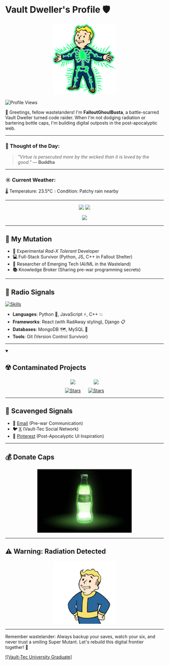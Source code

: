 # Vault Dweller's Profile 🛡️

<div align="center">
  <img src="https://raw.githubusercontent.com/FalloutGhoulBusta/FalloutGhoulBusta/main/gifs/garden-of-eden.gif" alt="Vault Boy" width="200" />
</div>

![Profile Views](https://komarev.com/ghpvc/?username=FalloutGhoulBusta&color=blue)

👋 Greetings, fellow wastelanders! I'm **FalloutGhoulBusta**, a battle-scarred Vault Dweller turned code raider. When I'm not dodging radiation or bartering bottle caps, I'm building digital outposts in the post-apocalyptic web.

---

### 🎯 Thought of the Day:


> _"Virtue is persecuted more by the wicked than it is loved by the good."_
— **Buddha**

---

### ☀️ Current Weather:

🌡️ Temperature: 23.5°C
💧 Condition: Patchy rain nearby


---

<div align="center">
  <p align="center">
    <img src="https://github-readme-stats.vercel.app/api?username=FalloutGhoulBusta&show_icons=true&hide_border=true&title_color=F7C600&icon_color=F7C600&text_color=C6C6C6&bg_color=1A1A1A" />
    <img src="https://github-readme-stats.vercel.app/api/top-langs/?username=FalloutGhoulBusta&text_color=C6C6C6&bg_color=1A1A1A&title_color=F7C600&icon_color=F7C600&langs_count=8" />
  </p>
  <img src="https://github-readme-activity-graph.vercel.app/graph/?username=FalloutGhoulBusta&bg_color=1A1A1A&color=F7C600&line=C6C6C6&point=C6C6C6" />
</div>

---

## 🧪 My Mutation

- **🧪** Experimental _Rad-X Tolerant_ Developer
- **💻** Full-Stack Survivor (Python, JS, C++ in Fallout Shelter)
- **🔬** Researcher of Emerging Tech (AI/ML in the Wasteland)
- **📚** Knowledge Broker (Sharing pre-war programming secrets)

---

## 🔧 Radio Signals

[![Skills](https://skillicons.dev/icons?i=python,js,cpp,react,django,mongodb,mysql,git)](https://skillicons.dev)

- **Languages**: Python 🐍, JavaScript ⚡, C++ 💥
- **Frameworks**: React (with RadAway styling), Django 📋
- **Databases**: MongoDB 🗺️, MySQL 🧪
- **Tools**: Git (Version Control Survivor)

---

<details open>
  <summary><h2>☢️ Contaminated Projects</h2></summary>

  <div style="display: flex; flex-wrap: wrap; gap: 1.5rem; justify-content: center;">    
    <!-- Project 1 -->
    <div style="display: flex; flex-direction: column; align-items: center; gap: 0.5rem;">
      <a href="https://github.com/FalloutGhoulBusta/travel-agency">
        <img src="https://github-readme-stats.vercel.app/api/pin/?username=FalloutGhoulBusta&repo=travel-agency&bg_color=1A1A1A&title_color=F7C600&text_color=C6C6C6&icon_color=F7C600&show_social=true" />
      </a>
      <a href="https://github.com/FalloutGhoulBusta/travel-agency/stargazers">
        <img alt="Stars" src="https://img.shields.io/github/stars/FalloutGhoulBusta/travel-agency?style=social" />
      </a>
    </div>
    <!-- Project 2 -->
    <div style="display: flex; flex-direction: column; align-items: center; gap: 0.5rem;">
      <a href="https://github.com/FalloutGhoulBusta/Gemini-Cursor-Clone">
        <img src="https://github-readme-stats.vercel.app/api/pin/?username=FalloutGhoulBusta&repo=Gemini-Cursor-Clone&bg_color=1A1A1A&title_color=F7C600&text_color=C6C6C6&icon_color=F7C600&show_social=true" />
      </a>
      <a href="https://github.com/FalloutGhoulBusta/Gemini-Cursor-Clone/stargazers">
        <img alt="Stars" src="https://img.shields.io/github/stars/FalloutGhoulBusta/Gemini-Cursor-Clone?style=social" />
      </a>
    </div>

  </div>
</details>

---

## 📡 Scavenged Signals

- **📧** [Email](mailto:newmanngarry3@gmail.com) (Pre-war Communication)
- **🐦** [X](https://x.com/invrfront) (Vault-Tec Social Network)
- **🎨** [Pinterest](https://pin.it/2pn6YbgoC) (Post-Apocalyptic UI Inspiration)

---

## 💰 Donate Caps

<div align="center">
  <a href="https://buymeacoffee.com/newmanngarc">
    <img src="https://raw.githubusercontent.com/FalloutGhoulBusta/FalloutGhoulBusta/main/images/nukacola.jpg" alt="Donate Caps" width="300" />
  </a>
</div>

---

## ⚠️ Warning: Radiation Detected

<div align="center">
  <img src="https://raw.githubusercontent.com/FalloutGhoulBusta/FalloutGhoulBusta/main/gifs/giphy.gif" alt="Vault Boy Warning" width="200"/>
</div>

---

Remember wastelander: Always backup your saves, watch your six, and never trust a smiling Super Mutant. Let's rebuild this digital frontier together! 🔨

[![Vault-Tec University Graduate]](https://github.com/FalloutGhoulBusta)

